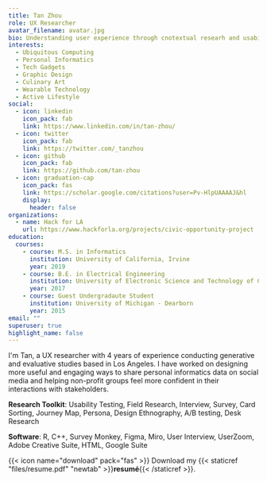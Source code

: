 ```yaml
---
title: Tan Zhou
role: UX Researcher
avatar_filename: avatar.jpg
bio: Understanding user experience through cnotextual researh and usability tests.
interests:
  - Ubiquitous Computing
  - Personal Informatics
  - Tech Gadgets
  - Graphic Design
  - Culinary Art
  - Wearable Technology
  - Active Lifestyle
social:
  - icon: linkedin
    icon_pack: fab
    link: https://www.linkedin.com/in/tan-zhou/
  - icon: twitter
    icon_pack: fab
    link: https://twitter.com/_tanzhou
  - icon: github
    icon_pack: fab
    link: https://github.com/tan-zhou
  - icon: graduation-cap
    icon_pack: fas
    link: https://scholar.google.com/citations?user=Pv-HlpUAAAAJ&hl
    display:
      header: false
organizations:
  - name: Hack for LA
    url: https://www.hackforla.org/projects/civic-opportunity-project
education:
  courses:
    - course: M.S. in Informatics
      institution: University of California, Irvine
      year: 2019
    - course: B.E. in Electrical Engineering
      institution: University of Electronic Science and Technology of China
      year: 2017
    - course: Guest Undergradaute Student
      institution: University of Michigan - Dearborn
      year: 2015
email: ""
superuser: true
highlight_name: false
---
```

I'm Tan, a UX researcher with 4 years of experience conducting generative and evaluative studies based in Los Angeles. I have worked on designing more useful and engaging ways to share personal informatics data on social media and helping non-profit groups feel more confident in their interactions with stakeholders.

**Research Toolkit**: Usability Testing, Field Research, Interview, Survey, Card Sorting, Journey Map, Persona, Design Ethnography, A/B testing, Desk Research

**Software**: R, C++, Survey Monkey, Figma, Miro, User Interview, UserZoom, Adobe Creative Suite, HTML, Google Suite  

{{< icon name="download" pack="fas" >}} Download my {{< staticref "files/resume.pdf" "newtab" >}}**resumé**{{< /staticref >}}.